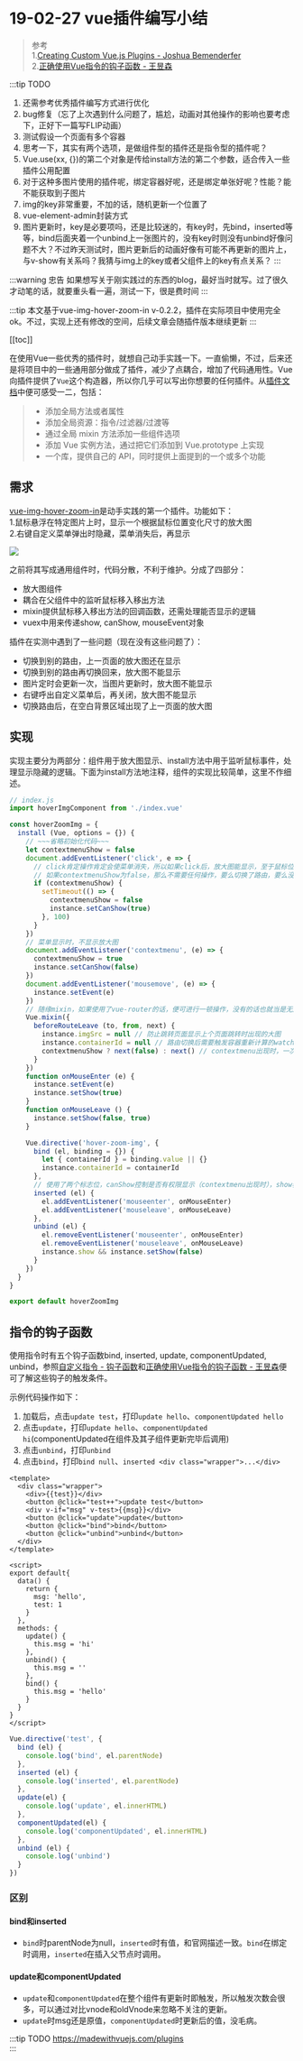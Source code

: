 # 19-02-27 vue插件编写小结

> 参考  
1.[Creating Custom Vue.js Plugins - Joshua Bemenderfer](https://alligator.io/vuejs/creating-custom-plugins/)  
2.[正确使用Vue指令的钩子函数 - 王昱森](https://www.imys.net/20161216/vue-custom-directive-hook.html)  

:::tip TODO
1. 还需参考优秀插件编写方式进行优化  
2. bug修复（忘了上次遇到什么问题了，尴尬，动画对其他操作的影响也要考虑下，正好下一篇写FLIP动画）  
3. 测试假设一个页面有多个容器
4. 思考一下，其实有两个选项，是做组件型的插件还是指令型的插件呢？ 
5. Vue.use(xx, {})的第二个对象是传给install方法的第二个参数，适合传入一些插件公用配置
6. 对于这种多图片使用的插件呢，绑定容器好呢，还是绑定单张好呢？性能？能不能获取到子图片
7. img的key非常重要，不加的话，随机更新一个位置了
8. vue-element-admin封装方式
9. 图片更新时，key是必要项吗，还是比较迷的，有key时，先bind，inserted等等，bind后面夹着一个unbind上一张图片的，没有key时则没有unbind好像问题不大？不过昨天测试时，图片更新后的动画好像有可能不再更新的图片上，与v-show有关系吗？我猜与img上的key或者父组件上的key有点关系？
:::

:::warning 忠告
如果想写关于刚实践过的东西的blog，最好当时就写。过了很久才动笔的话，就要重头看一遍，测试一下，很是费时间
:::

:::tip
本文基于vue-img-hover-zoom-in v-0.2.2，插件在实际项目中使用完全ok。不过，实现上还有修改的空间，后续文章会随插件版本继续更新
:::

[[toc]]

在使用Vue一些优秀的插件时，就想自己动手实践一下。一直偷懒，不过，后来还是将项目中的一些通用部分做成了插件，减少了点耦合，增加了代码通用性。Vue向插件提供了`Vue`这个构造器，所以你几乎可以写出你想要的任何插件。从[插件文档](https://cn.vuejs.org/v2/guide/plugins.html)中便可感受一二，包括：
> - 添加全局方法或者属性
> - 添加全局资源：指令/过滤器/过渡等
> - 通过全局 mixin 方法添加一些组件选项
> - 添加 Vue 实例方法，通过把它们添加到 Vue.prototype 上实现
> - 一个库，提供自己的 API，同时提供上面提到的一个或多个功能

## 需求

[vue-img-hover-zoom-in](https://github.com/guidetheorient/vue-img-hover-zoom-in)是动手实践的第一个插件。功能如下：  
1.鼠标悬浮在特定图片上时，显示一个根据鼠标位置变化尺寸的放大图  
2.右键自定义菜单弹出时隐藏，菜单消失后，再显示  

![](./images/vue-img-hover-zoom-in.gif)

之前将其写成通用组件时，代码分散，不利于维护。分成了四部分：  
- 放大图组件
- 耦合在父组件中的监听鼠标移入移出方法
- mixin提供鼠标移入移出方法的回调函数，还需处理能否显示的逻辑
- vuex中用来传递show, canShow, mouseEvent对象

插件在实测中遇到了一些问题（现在没有这些问题了）：
- 切换到别的路由，上一页面的放大图还在显示
- 切换到别的路由再切换回来，放大图不能显示
- 图片定时会更新一次，当图片更新时，放大图不能显示
- 右键呼出自定义菜单后，再关闭，放大图不能显示
- 切换路由后，在空白背景区域出现了上一页面的放大图

## 实现

实现主要分为两部分：组件用于放大图显示、install方法中用于监听鼠标事件，处理显示隐藏的逻辑。下面为install方法地注释，组件的实现比较简单，这里不作细述。

```js
// index.js 
import hoverImgComponent from './index.vue'

const hoverZoomImg = {
  install (Vue, options = {}) {
    // ~~~省略初始化代码~~~
    let contextmenuShow = false
    document.addEventListener('click', e => {
      // click肯定操作肯定会使菜单消失，所以如果click后，放大图能显示，至于鼠标位置有没有可以显示的图片，这部分逻辑都在hoverImgComponent组件中
      // 如果contextmenuShow为false，那么不需要任何操作，要么切换了路由，要么没有触发任何交互
      if (contextmenuShow) {
        setTimeout(() => {
          contextmenuShow = false
          instance.setCanShow(true)
        }, 100)
      }
    })
    // 菜单显示时，不显示放大图
    document.addEventListener('contextmenu', (e) => {
      contextmenuShow = true
      instance.setCanShow(false)
    })
    document.addEventListener('mousemove', (e) => {
      instance.setEvent(e)
    })
    // 随缘mixin，如果使用了vue-router的话，便可进行一顿操作，没有的话也就当是无用代码了
    Vue.mixin({
      beforeRouteLeave (to, from, next) {
        instance.imgSrc = null // 防止跳转页面显示上个页面跳转时出现的大图
        instance.containerId = null // 路由切换后需要触发容器重新计算的watch
        contextmenuShow ? next(false) : next() // contextmenu出现时，一次click只能使contextmenu隐藏，而不是离开页面
      }
    })
    function onMouseEnter (e) {
      instance.setEvent(e)
      instance.setShow(true)
    }
    function onMouseLeave () {
      instance.setShow(false, true)
    }

    Vue.directive('hover-zoom-img', {
      bind (el, binding = {}) {
        let { containerId } = binding.value || {}
        instance.containerId = containerId
      },
      // 使用了两个标志位，canShow控制是否有权限显示（contextmenu出现时），show表示此处有可以显示的资源（img）
      inserted (el) {
        el.addEventListener('mouseenter', onMouseEnter)
        el.addEventListener('mouseleave', onMouseLeave)
      },
      unbind (el) {
        el.removeEventListener('mouseenter', onMouseEnter)
        el.removeEventListener('mouseleave', onMouseLeave)
        instance.show && instance.setShow(false)
      }
    })
  }
}

export default hoverZoomImg
```

## 指令的钩子函数

使用指令时有五个钩子函数bind, inserted, update, componentUpdated, unbind，参照[自定义指令 - 钩子函数](https://cn.vuejs.org/v2/guide/custom-directive.html#%E9%92%A9%E5%AD%90%E5%87%BD%E6%95%B0)和[正确使用Vue指令的钩子函数 - 王昱森](https://www.imys.net/20161216/vue-custom-directive-hook.html)便可了解这些钩子的触发条件。

示例代码操作如下：
1. 加载后，点击`update test`，打印`update hello`、`componentUpdated hello`
2. 点击`update`，打印`update hello`、`componentUpdated hi`(componentUpdated在组件及其子组件更新完毕后调用)
3. 点击`unbind`，打印`unbind`
4. 点击`bind`，打印`bind null`、`inserted <div class="wrapper">...</div>`

```vue
<template>
  <div class="wrapper">
    <div>{{test}}</div>
    <button @click="test++">update test</button>
    <div v-if="msg" v-test>{{msg}}</div>
    <button @click="update">update</button>
    <button @click="bind">bind</button>
    <button @click="unbind">unbind</button>
  </div>
</template>

<script>
export default{
  data() {
    return {
      msg: 'hello',
      test: 1
    }
  },
  methods: {
    update() {
      this.msg = 'hi'
    },
    unbind() {
      this.msg = ''
    },
    bind() {
      this.msg = 'hello'
    }
  }
}
</script>
```
```js
Vue.directive('test', {
  bind (el) {
    console.log('bind', el.parentNode)
  },
  inserted (el) {
    console.log('inserted', el.parentNode)
  },
  update(el) {
    console.log('update', el.innerHTML)
  },
  componentUpdated(el) {
    console.log('componentUpdated', el.innerHTML)
  },
  unbind (el) {
    console.log('unbind')
  }
})
```

### 区别

#### bind和inserted
- `bind`时parentNode为null，`inserted`时有值，和官网描述一致。`bind`在绑定时调用，`inserted`在插入父节点时调用。  

#### update和componentUpdated
- `update`和`componentUpdated`在整个组件有更新时即触发，所以触发次数会很多，可以通过对比vnode和oldVnode来忽略不关注的更新。  
- `update`时msg还是原值，`componentUpdated`时更新后的值，没毛病。  

:::tip TODO
https://madewithvuejs.com/plugins  
:::
